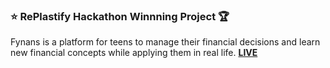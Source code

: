 ### ⭐ RePlastify Hackathon Winnning Project 🏆 

Fynans is a platform for teens to manage their financial decisions and learn new financial concepts while applying them in real life.
**[LIVE](https://fynans.vercel.app)**
